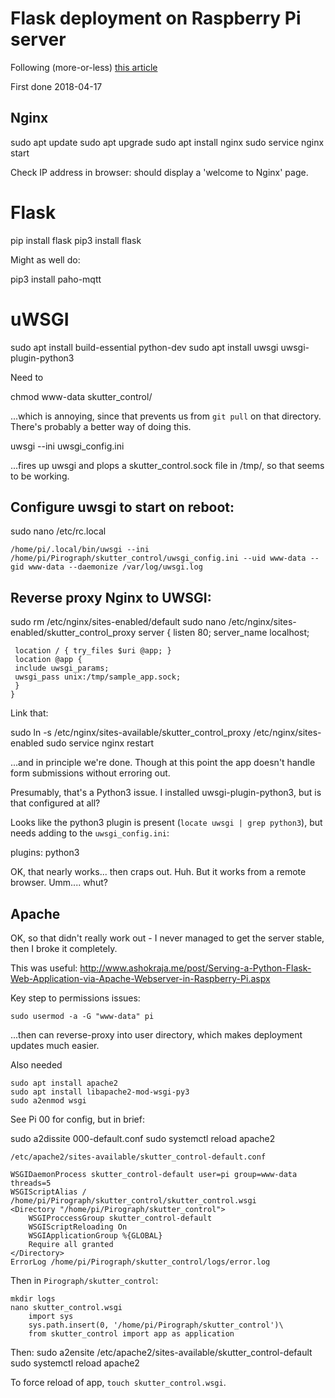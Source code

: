 # Flask deployment on Raspberry Pi server

Following (more-or-less) [this article](https://iotbytes.wordpress.com/python-flask-web-application-on-raspberry-pi-with-nginx-and-uwsgi/)

First done 2018-04-17

## Nginx

  sudo apt update
  sudo apt upgrade
  sudo apt install nginx
  sudo service nginx start

Check IP address in browser: should display a 'welcome to Nginx' page.

# Flask

  pip install flask
  pip3 install flask
  
Might as well do:

  pip3 install paho-mqtt

# uWSGI

  sudo apt install build-essential python-dev
  sudo apt install uwsgi uwsgi-plugin-python3
  
Need to 

  chmod www-data skutter_control/

...which is annoying, since that prevents us from `git pull` on that directory. There's probably a better way of doing this.

  uwsgi --ini uwsgi_config.ini
  
...fires up uwsgi and plops a skutter_control.sock file in /tmp/, so that seems to be working.

## Configure uwsgi to start on reboot:

  sudo nano /etc/rc.local
  
    /home/pi/.local/bin/uwsgi --ini /home/pi/Pirograph/skutter_control/uwsgi_config.ini --uid www-data --gid www-data --daemonize /var/log/uwsgi.log

## Reverse proxy Nginx to UWSGI:

  sudo rm /etc/nginx/sites-enabled/default
  sudo nano /etc/nginx/sites-enabled/skutter_control_proxy
    server {
     listen 80;
     server_name localhost;

     location / { try_files $uri @app; }
     location @app {
     include uwsgi_params;
     uwsgi_pass unix:/tmp/sample_app.sock;
     }
    }

Link that:

  sudo ln -s /etc/nginx/sites-available/skutter_control_proxy /etc/nginx/sites-enabled
  sudo service nginx restart

...and in principle we're done. Though at this point the app doesn't handle form submissions without erroring out.

Presumably, that's a Python3 issue. I installed uwsgi-plugin-python3, but is that configured at all?

Looks like the python3 plugin is present (`locate uwsgi | grep python3`), but needs adding to the `uwsgi_config.ini`:

  plugins: python3

OK, that nearly works... then craps out. Huh. But it works from a remote browser. Umm.... whut?


## Apache

OK, so that didn't really work out - I never managed to get the server stable, then I broke it completely.

This was useful: http://www.ashokraja.me/post/Serving-a-Python-Flask-Web-Application-via-Apache-Webserver-in-Raspberry-Pi.aspx

Key step to permissions issues:

    sudo usermod -a -G "www-data" pi

...then can reverse-proxy into user directory, which makes deployment updates much easier.

Also needed

    sudo apt install apache2
    sudo apt install libapache2-mod-wsgi-py3
    sudo a2enmod wsgi

See Pi 00 for config, but in brief:

  sudo a2dissite 000-default.conf
  sudo systemctl reload apache2

`/etc/apache2/sites-available/skutter_control-default.conf`

    WSGIDaemonProcess skutter_control-default user=pi group=www-data threads=5
    WSGIScriptAlias / /home/pi/Pirograph/skutter_control/skutter_control.wsgi
    <Directory "/home/pi/Pirograph/skutter_control">
        WSGIProccessGroup skutter_control-default
        WSGIScriptReloading On
        WSGIApplicationGroup %{GLOBAL}
        Require all granted
    </Directory>
    ErrorLog /home/pi/Pirograph/skutter_control/logs/error.log

Then in `Pirograph/skutter_control`:

    mkdir logs
    nano skutter_control.wsgi
        import sys
        sys.path.insert(0, '/home/pi/Pirograph/skutter_control')\
        from skutter_control import app as application

Then:
    sudo a2ensite /etc/apache2/sites-available/skutter_control-default
    sudo systemctl reload apache2

To force reload of app, `touch skutter_control.wsgi`.


